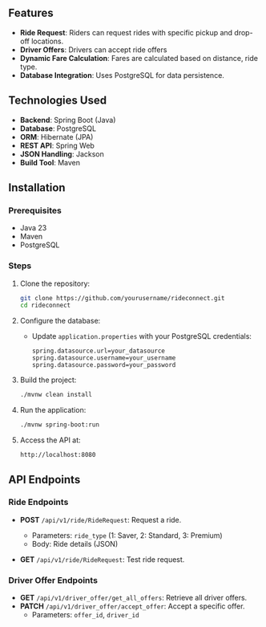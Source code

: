 

## Features
- **Ride Request**: Riders can request rides with specific pickup and drop-off locations.
- **Driver Offers**: Drivers can accept ride offers
- **Dynamic Fare Calculation**: Fares are calculated based on distance, ride type.
- **Database Integration**: Uses PostgreSQL for data persistence.

## Technologies Used
- **Backend**: Spring Boot (Java)
- **Database**: PostgreSQL
- **ORM**: Hibernate (JPA)
- **REST API**: Spring Web
- **JSON Handling**: Jackson
- **Build Tool**: Maven

## Installation

### Prerequisites
- Java 23
- Maven
- PostgreSQL

### Steps
1. Clone the repository:
   ```bash
   git clone https://github.com/yourusername/rideconnect.git
   cd rideconnect
   ```

2. Configure the database:
   - Update `application.properties` with your PostgreSQL credentials:
     ```properties
     spring.datasource.url=your_datasource
     spring.datasource.username=your_username
     spring.datasource.password=your_password
     ```

3. Build the project:
   ```bash
   ./mvnw clean install
   ```

4. Run the application:
   ```bash
   ./mvnw spring-boot:run
   ```

5. Access the API at:
   ```
   http://localhost:8080
   ```

## API Endpoints

### Ride Endpoints
- **POST** `/api/v1/ride/RideRequest`: Request a ride.
  - Parameters: `ride_type` (1: Saver, 2: Standard, 3: Premium)
  - Body: Ride details (JSON)

- **GET** `/api/v1/ride/RideRequest`: Test ride request.

### Driver Offer Endpoints
- **GET** `/api/v1/driver_offer/get_all_offers`: Retrieve all driver offers.
- **PATCH** `/api/v1/driver_offer/accept_offer`: Accept a specific offer.
  - Parameters: `offer_id`, `driver_id`





